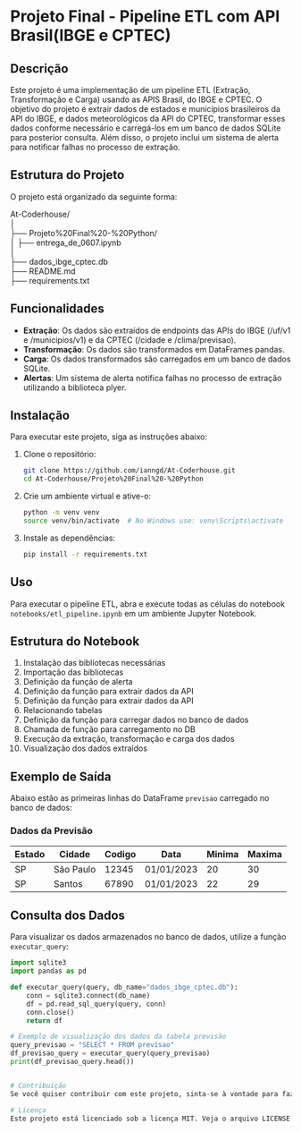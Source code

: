 # Projeto Final - Pipeline ETL com API Brasil(IBGE e CPTEC)

## Descrição

Este projeto é uma implementação de um pipeline ETL (Extração, Transformação e Carga) usando as APIS Brasil, do IBGE e CPTEC. O objetivo do projeto é extrair dados de estados e municípios brasileiros da API do IBGE, e dados meteorológicos da API do CPTEC, transformar esses dados conforme necessário e carregá-los em um banco de dados SQLite para posterior consulta. Além disso, o projeto inclui um sistema de alerta para notificar falhas no processo de extração.

## Estrutura do Projeto

O projeto está organizado da seguinte forma:

At-Coderhouse/</br>
│ </br>
├── Projeto%20Final%20-%20Python/ </br>
│ ├── entrega_de_0607.ipynb </br>
│</br>
├── dados_ibge_cptec.db </br>
├── README.md </br>
├── requirements.txt </br>


## Funcionalidades

- **Extração**: Os dados são extraídos de endpoints das APIs do IBGE (/uf/v1 e /municipios/v1) e da CPTEC (/cidade e /clima/previsao).
- **Transformação**: Os dados são transformados em DataFrames pandas.
- **Carga**: Os dados transformados são carregados em um banco de dados SQLite.
- **Alertas**: Um sistema de alerta notifica falhas no processo de extração utilizando a biblioteca plyer.

## Instalação

Para executar este projeto, siga as instruções abaixo:

1. Clone o repositório:
    ```bash
    git clone https://github.com/ianngd/At-Coderhouse.git
    cd At-Coderhouse/Projeto%20Final%20-%20Python
    ```

2. Crie um ambiente virtual e ative-o:
    ```bash
    python -m venv venv
    source venv/bin/activate  # No Windows use: venv\Scripts\activate
    ```

3. Instale as dependências:
    ```bash
    pip install -r requirements.txt
    ```

## Uso

Para executar o pipeline ETL, abra e execute todas as células do notebook `notebooks/etl_pipeline.ipynb` em um ambiente Jupyter Notebook.

## Estrutura do Notebook

1. Instalação das bibliotecas necessárias
2. Importação das bibliotecas
3. Definição da função de alerta
4. Definição da função para extrair dados da API
5. Definição da função para extrair dados da API
6. Relacionando tabelas
7. Definição da função para carregar dados no banco de dados
8. Chamada de função para carregamento no DB
9. Execução da extração, transformação e carga dos dados
10. Visualização dos dados extraídos

## Exemplo de Saída

Abaixo estão as primeiras linhas do DataFrame `previsao` carregado no banco de dados:

### Dados da Previsão

| Estado | Cidade    | Codigo | Data       | Minima | Maxima |
|--------|-----------|--------|------------|--------|--------|
| SP     | São Paulo | 12345  | 01/01/2023 | 20     | 30     |
| SP     | Santos    | 67890  | 01/01/2023 | 22     | 29     |

## Consulta dos Dados

Para visualizar os dados armazenados no banco de dados, utilize a função `executar_query`:

```python
import sqlite3
import pandas as pd

def executar_query(query, db_name="dados_ibge_cptec.db"):
    conn = sqlite3.connect(db_name)
    df = pd.read_sql_query(query, conn)
    conn.close()
    return df

# Exemplo de visualização dos dados da tabela previsão
query_previsao = "SELECT * FROM previsao"
df_previsao_query = executar_query(query_previsao)
print(df_previsao_query.head())


# Contribuição
Se você quiser contribuir com este projeto, sinta-se à vontade para fazer um fork do repositório, criar uma branch para suas alterações e abrir um pull request.

# Licença
Este projeto está licenciado sob a licença MIT. Veja o arquivo LICENSE para mais detalhes.

